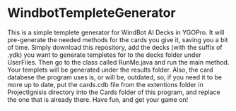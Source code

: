 # WindbotTempleteGenerator

This is a simple templete generator for WindBot AI Decks in YGOPro. It will pre-generate the needed methods for the cards you give it, saving you a bit of time.
Simply download this repository, add the decks (with the suffix of .ydk) you want to generate templetes for to the decks folder under UserFiles. Then go to the class called RunMe.java
and run the main method. Your templets will be generated under the results folder.
Also, the card databese the program uses is, or will be, outdated, so, if you need it to be more up to date, put the cards.cdb
file from the extentions folder in ProjectIgnisis directory into the Cards folder of this program, and replace the one that is already there.
Have fun, and get your game on!
